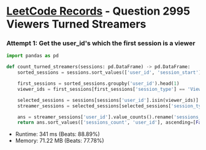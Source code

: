 # [LeetCode Records](../../README.md) - Question 2995 Viewers Turned Streamers

### Attempt 1: Get the user_id's which the first session is a viewer
```py
import pandas as pd

def count_turned_streamers(sessions: pd.DataFrame) -> pd.DataFrame:
    sorted_sessions = sessions.sort_values(['user_id', 'session_start'])

    first_sessions = sorted_sessions.groupby('user_id').head(1)
    viewer_ids = first_sessions[first_sessions['session_type'] == 'Viewer']['user_id']

    selected_sessions = sessions[sessions['user_id'].isin(viewer_ids)]
    streamer_sessions = selected_sessions[selected_sessions['session_type'] == 'Streamer']

    ans = streamer_sessions['user_id'].value_counts().rename('sessions_count').reset_index()
    return ans.sort_values(['sessions_count', 'user_id'], ascending=[False, False])
```
- Runtime: 341 ms (Beats: 88.89%)
- Memory: 71.22 MB (Beats: 77.78%)

<br>
